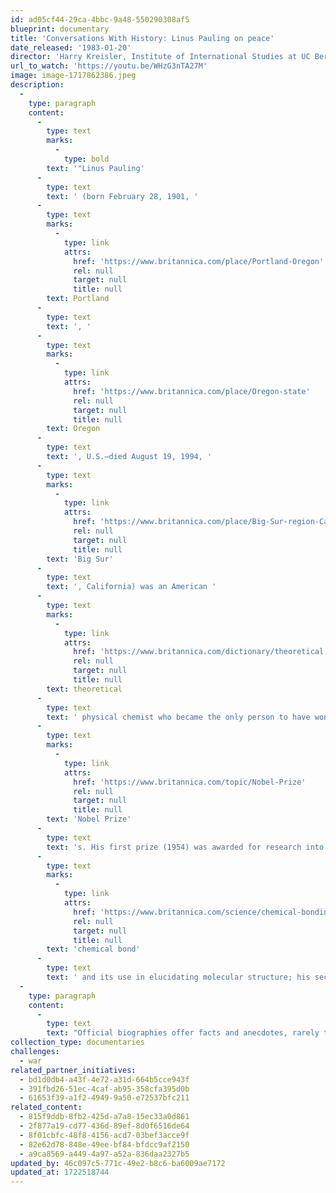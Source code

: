 ```yaml
---
id: ad05cf44-29ca-4bbc-9a48-550290308af5
blueprint: documentary
title: 'Conversations With History: Linus Pauling on peace'
date_released: '1983-01-20'
director: 'Harry Kreisler, Institute of International Studies at UC Berkeley.'
url_to_watch: 'https://youtu.be/WHzG3nTA27M'
image: image-1717862386.jpeg
description:
  -
    type: paragraph
    content:
      -
        type: text
        marks:
          -
            type: bold
        text: '"Linus Pauling'
      -
        type: text
        text: ' (born February 28, 1901, '
      -
        type: text
        marks:
          -
            type: link
            attrs:
              href: 'https://www.britannica.com/place/Portland-Oregon'
              rel: null
              target: null
              title: null
        text: Portland
      -
        type: text
        text: ', '
      -
        type: text
        marks:
          -
            type: link
            attrs:
              href: 'https://www.britannica.com/place/Oregon-state'
              rel: null
              target: null
              title: null
        text: Oregon
      -
        type: text
        text: ', U.S.—died August 19, 1994, '
      -
        type: text
        marks:
          -
            type: link
            attrs:
              href: 'https://www.britannica.com/place/Big-Sur-region-California'
              rel: null
              target: null
              title: null
        text: 'Big Sur'
      -
        type: text
        text: ', California) was an American '
      -
        type: text
        marks:
          -
            type: link
            attrs:
              href: 'https://www.britannica.com/dictionary/theoretical'
              rel: null
              target: null
              title: null
        text: theoretical
      -
        type: text
        text: ' physical chemist who became the only person to have won two unshared '
      -
        type: text
        marks:
          -
            type: link
            attrs:
              href: 'https://www.britannica.com/topic/Nobel-Prize'
              rel: null
              target: null
              title: null
        text: 'Nobel Prize'
      -
        type: text
        text: 's. His first prize (1954) was awarded for research into the nature of the '
      -
        type: text
        marks:
          -
            type: link
            attrs:
              href: 'https://www.britannica.com/science/chemical-bonding'
              rel: null
              target: null
              title: null
        text: 'chemical bond'
      -
        type: text
        text: ' and its use in elucidating molecular structure; his second (1962) recognized his efforts to ban the testing of nuclear weapons."   (from Britannica)'
  -
    type: paragraph
    content:
      -
        type: text
        text: "Official biographies offer facts and anecdotes, rarely touching someone's soul  --  in the case of Linus Pauling, his incredible contributions to humanity. But you can discover much of his magnificent life and attitude in this video..."
collection_type: documentaries
challenges:
  - war
related_partner_initiatives:
  - bd1d0db4-a43f-4e72-a31d-664b5cce943f
  - 391fbd26-51ec-4caf-ab95-358cfa395d0b
  - 61653f39-a1f2-4949-9a50-e72537bfc211
related_content:
  - 815f9ddb-8fb2-425d-a7a8-15ec33a0d861
  - 2f877a19-cd77-436d-89ef-8d0f6516de64
  - 8f01cbfc-48f8-4156-acd7-03bef3acce9f
  - 82e62d78-848e-49ee-bf84-bfdcc9af2150
  - a9ca8569-a449-4a97-a52a-836daa2327b5
updated_by: 46c097c5-771c-49e2-b8c6-ba6009ae7172
updated_at: 1722518744
---
```


